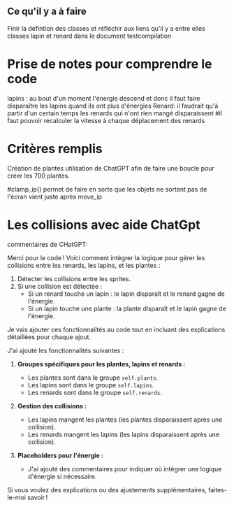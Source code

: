 ## Ce qu'il y a à faire

Finir la défintion des classes et réfléchir aux liens qu'il y a entre elles
classes lapin et renard dans le document testcompilation

# Prise de notes pour comprendre le code

lapins : au bout d'un moment l'énergie descend et donc il faut faire disparaître les lapins quand ils ont plus d'énergies
Renard: il faudrait qu'à partir d'un certain temps les renards qui n'ont rien mangé disparaissent
#il faut pouvoir recalculer la vitesse à chaque déplacement des renards

# Critères remplis

Création de plantes
utilisation de ChatGPT afin de faire une boucle pour créer les 700 plantes.

#clamp_ip() permet de faire en sorte que les objets ne sortent pas de l'écran
vient juste après move_ip

# Les collisions avec aide ChatGpt

commentaires de CHatGPT:

Merci pour le code ! Voici comment intégrer la logique pour gérer les collisions entre les renards, les lapins, et les plantes :

1. Détecter les collisions entre les sprites.
2. Si une collision est détectée :
   - Si un renard touche un lapin : le lapin disparaît et le renard gagne de l'énergie.
   - Si un lapin touche une plante : la plante disparaît et le lapin gagne de l'énergie.

Je vais ajouter ces fonctionnalités au code tout en incluant des explications détaillées pour chaque ajout.

J'ai ajouté les fonctionnalités suivantes :

1. **Groupes spécifiques pour les plantes, lapins et renards :**

   - Les plantes sont dans le groupe `self.plants`.
   - Les lapins sont dans le groupe `self.lapins`.
   - Les renards sont dans le groupe `self.renards`.

2. **Gestion des collisions :**

   - Les lapins mangent les plantes (les plantes disparaissent après une collision).
   - Les renards mangent les lapins (les lapins disparaissent après une collision).

3. **Placeholders pour l'énergie :**
   - J'ai ajouté des commentaires pour indiquer où intégrer une logique d'énergie si nécessaire.

Si vous voulez des explications ou des ajustements supplémentaires, faites-le-moi savoir !

